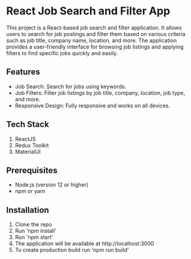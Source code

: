 # React Job Search and Filter App

This project is a React-based job search and filter application. It allows users to search for job postings and filter them based on various criteria such as job title, company name, location, and more. The application provides a user-friendly interface for browsing job listings and applying filters to find specific jobs quickly and easily.

## Features
- Job Search: Search for jobs using keywords.
- Job Filters: Filter job listings by job title, company, location, job type, and more.
- Responsive Design: Fully responsive and works on all devices.

## Tech Stack
1. ReactJS
2. Redux Toolkit
3. MaterialUI

## Prerequisites
- Node.js (version 12 or higher)
- npm or yarn

## Installation
1. Clone the repo
2. Run 'npm install'
3. Run 'npm start'
4. The application will be available at http://localhost:3000
5. To create production build run 'npm run build'
